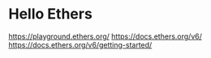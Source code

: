 # Hello Ethers

https://playground.ethers.org/
https://docs.ethers.org/v6/
https://docs.ethers.org/v6/getting-started/
